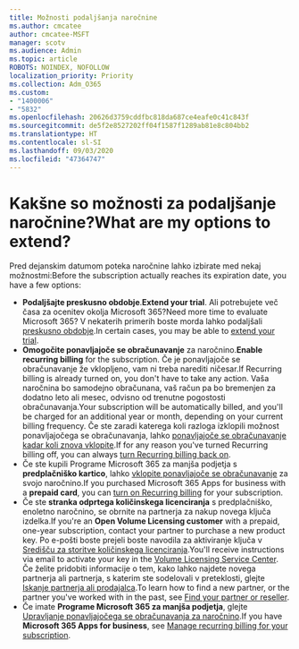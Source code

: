 ```yaml
---
title: Možnosti podaljšanja naročnine
ms.author: cmcatee
author: cmcatee-MSFT
manager: scotv
ms.audience: Admin
ms.topic: article
ROBOTS: NOINDEX, NOFOLLOW
localization_priority: Priority
ms.collection: Adm_O365
ms.custom:
- "1400006"
- "5832"
ms.openlocfilehash: 20626d3759cddfbc818da687ce4eafe0c41c843f
ms.sourcegitcommit: de5f2e8527202ff04f1587f1289ab81e8c804bb2
ms.translationtype: HT
ms.contentlocale: sl-SI
ms.lasthandoff: 09/03/2020
ms.locfileid: "47364747"
---
```

# <a name="what-are-my-options-to-extend"></a><span data-ttu-id="75778-102">Kakšne so možnosti za podaljšanje naročnine?</span><span class="sxs-lookup"><span data-stu-id="75778-102">What are my options to extend?</span></span>

<span data-ttu-id="75778-103">Pred dejanskim datumom poteka naročnine lahko izbirate med nekaj možnostmi:</span><span class="sxs-lookup"><span data-stu-id="75778-103">Before the subscription actually reaches its expiration date, you have a few options:</span></span>

- <span data-ttu-id="75778-104">**Podaljšajte preskusno obdobje**.</span><span class="sxs-lookup"><span data-stu-id="75778-104">**Extend your trial**.</span></span>  <span data-ttu-id="75778-105">Ali potrebujete več časa za ocenitev okolja Microsoft 365?</span><span class="sxs-lookup"><span data-stu-id="75778-105">Need more time to evaluate Microsoft 365?</span></span> <span data-ttu-id="75778-106">V nekaterih primerih boste morda lahko podaljšali [preskusno obdobje](https://docs.microsoft.com/microsoft-365/commerce/extend-your-trial).</span><span class="sxs-lookup"><span data-stu-id="75778-106">In certain cases, you may be able to  [extend your trial](https://docs.microsoft.com/microsoft-365/commerce/extend-your-trial).</span></span>  
- <span data-ttu-id="75778-107">**Omogočite ponavljajoče se obračunavanje** za naročnino.</span><span class="sxs-lookup"><span data-stu-id="75778-107">**Enable recurring billing** for the subscription.</span></span> <span data-ttu-id="75778-108">Če je ponavljajoče se obračunavanje že vklopljeno, vam ni treba narediti ničesar.</span><span class="sxs-lookup"><span data-stu-id="75778-108">If Recurring billing is already turned on, you don't have to take any action.</span></span> <span data-ttu-id="75778-109">Vaša naročnina bo samodejno obračunana, vaš račun pa bo bremenjen za dodatno leto ali mesec, odvisno od trenutne pogostosti obračunavanja.</span><span class="sxs-lookup"><span data-stu-id="75778-109">Your subscription will be automatically billed, and you'll be charged for an additional year or month, depending on your current billing frequency.</span></span> <span data-ttu-id="75778-110">Če ste zaradi katerega koli razloga izklopili možnost ponavljajočega se obračunavanja, lahko [ponavljajoče se obračunavanje kadar koli znova vklopite](https://docs.microsoft.com/microsoft-365/commerce/subscriptions/renew-your-subscription).</span><span class="sxs-lookup"><span data-stu-id="75778-110">If for any reason you've turned Recurring billing off, you can always  [turn Recurring billing back on](https://docs.microsoft.com/microsoft-365/commerce/subscriptions/renew-your-subscription).</span></span>
- <span data-ttu-id="75778-111">Če ste kupili Programe Microsoft 365 za manjša podjetja s **predplačniško kartico**, lahko [vklopite ponavljajoče se obračunavanje](https://docs.microsoft.com/microsoft-365/commerce/subscriptions/renew-your-subscription)  za svojo naročnino.</span><span class="sxs-lookup"><span data-stu-id="75778-111">If you purchased Microsoft 365 Apps for business with a  **prepaid card**, you can  [turn on Recurring billing](https://docs.microsoft.com/microsoft-365/commerce/subscriptions/renew-your-subscription)  for your subscription.</span></span>
- <span data-ttu-id="75778-112">Če ste **stranka odprtega količinskega licenciranja**  s predplačniško, enoletno naročnino, se obrnite na partnerja za nakup novega ključa izdelka.</span><span class="sxs-lookup"><span data-stu-id="75778-112">If you're an  **Open Volume Licensing customer**  with a prepaid, one-year subscription, contact your partner to purchase a new product key.</span></span> <span data-ttu-id="75778-113">Po e-pošti boste prejeli boste navodila za aktiviranje ključa v [Središču za storitve količinskega licenciranja](https://go.microsoft.com/fwlink/p/?LinkID=282016).</span><span class="sxs-lookup"><span data-stu-id="75778-113">You'll receive instructions via email to activate your key in the  [Volume Licensing Service Center](https://go.microsoft.com/fwlink/p/?LinkID=282016).</span></span> <span data-ttu-id="75778-114">Če želite pridobiti informacije o tem, kako lahko najdete novega partnerja ali partnerja, s katerim ste sodelovali v preteklosti, glejte [Iskanje partnerja ali prodajalca](https://docs.microsoft.com/microsoft-365/admin/manage/find-your-partner-or-reseller).</span><span class="sxs-lookup"><span data-stu-id="75778-114">To learn how to find a new partner, or the partner you've worked with in the past, see  [Find your partner or reseller](https://docs.microsoft.com/microsoft-365/admin/manage/find-your-partner-or-reseller).</span></span>
- <span data-ttu-id="75778-115">Če imate **Programe Microsoft 365 za manjša podjetja**, glejte [Upravljanje ponavljajočega se obračunavanja za naročnino](https://docs.microsoft.com/microsoft-365/commerce/subscriptions/renew-your-subscription).</span><span class="sxs-lookup"><span data-stu-id="75778-115">If you have  **Microsoft 365 Apps for business**, see  [Manage recurring billing for your subscription](https://docs.microsoft.com/microsoft-365/commerce/subscriptions/renew-your-subscription).</span></span>

